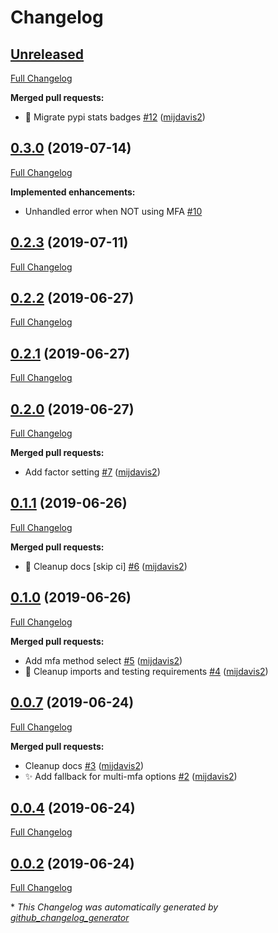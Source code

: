 # Changelog

## [Unreleased](https://github.com/mijdavis2/pyokta-aws-cli-assume-role/tree/HEAD)

[Full Changelog](https://github.com/mijdavis2/pyokta-aws-cli-assume-role/compare/0.3.0...HEAD)

**Merged pull requests:**

- :pencil: Migrate pypi stats badges [\#12](https://github.com/mijdavis2/pyokta-aws-cli-assume-role/pull/12) ([mijdavis2](https://github.com/mijdavis2))

## [0.3.0](https://github.com/mijdavis2/pyokta-aws-cli-assume-role/tree/0.3.0) (2019-07-14)

[Full Changelog](https://github.com/mijdavis2/pyokta-aws-cli-assume-role/compare/0.2.3...0.3.0)

**Implemented enhancements:**

- Unhandled error when NOT using MFA [\#10](https://github.com/mijdavis2/pyokta-aws-cli-assume-role/issues/10)

## [0.2.3](https://github.com/mijdavis2/pyokta-aws-cli-assume-role/tree/0.2.3) (2019-07-11)

[Full Changelog](https://github.com/mijdavis2/pyokta-aws-cli-assume-role/compare/0.2.2...0.2.3)

## [0.2.2](https://github.com/mijdavis2/pyokta-aws-cli-assume-role/tree/0.2.2) (2019-06-27)

[Full Changelog](https://github.com/mijdavis2/pyokta-aws-cli-assume-role/compare/0.2.1...0.2.2)

## [0.2.1](https://github.com/mijdavis2/pyokta-aws-cli-assume-role/tree/0.2.1) (2019-06-27)

[Full Changelog](https://github.com/mijdavis2/pyokta-aws-cli-assume-role/compare/0.2.0...0.2.1)

## [0.2.0](https://github.com/mijdavis2/pyokta-aws-cli-assume-role/tree/0.2.0) (2019-06-27)

[Full Changelog](https://github.com/mijdavis2/pyokta-aws-cli-assume-role/compare/0.1.1...0.2.0)

**Merged pull requests:**

- Add factor setting [\#7](https://github.com/mijdavis2/pyokta-aws-cli-assume-role/pull/7) ([mijdavis2](https://github.com/mijdavis2))

## [0.1.1](https://github.com/mijdavis2/pyokta-aws-cli-assume-role/tree/0.1.1) (2019-06-26)

[Full Changelog](https://github.com/mijdavis2/pyokta-aws-cli-assume-role/compare/0.1.0...0.1.1)

**Merged pull requests:**

- :art: Cleanup docs \[skip ci\] [\#6](https://github.com/mijdavis2/pyokta-aws-cli-assume-role/pull/6) ([mijdavis2](https://github.com/mijdavis2))

## [0.1.0](https://github.com/mijdavis2/pyokta-aws-cli-assume-role/tree/0.1.0) (2019-06-26)

[Full Changelog](https://github.com/mijdavis2/pyokta-aws-cli-assume-role/compare/0.0.7...0.1.0)

**Merged pull requests:**

- Add mfa method select [\#5](https://github.com/mijdavis2/pyokta-aws-cli-assume-role/pull/5) ([mijdavis2](https://github.com/mijdavis2))
- :art: Cleanup imports and testing requirements [\#4](https://github.com/mijdavis2/pyokta-aws-cli-assume-role/pull/4) ([mijdavis2](https://github.com/mijdavis2))

## [0.0.7](https://github.com/mijdavis2/pyokta-aws-cli-assume-role/tree/0.0.7) (2019-06-24)

[Full Changelog](https://github.com/mijdavis2/pyokta-aws-cli-assume-role/compare/0.0.4...0.0.7)

**Merged pull requests:**

- Cleanup docs [\#3](https://github.com/mijdavis2/pyokta-aws-cli-assume-role/pull/3) ([mijdavis2](https://github.com/mijdavis2))
- :sparkles: Add fallback for multi-mfa options [\#2](https://github.com/mijdavis2/pyokta-aws-cli-assume-role/pull/2) ([mijdavis2](https://github.com/mijdavis2))

## [0.0.4](https://github.com/mijdavis2/pyokta-aws-cli-assume-role/tree/0.0.4) (2019-06-24)

[Full Changelog](https://github.com/mijdavis2/pyokta-aws-cli-assume-role/compare/0.0.2...0.0.4)

## [0.0.2](https://github.com/mijdavis2/pyokta-aws-cli-assume-role/tree/0.0.2) (2019-06-24)

[Full Changelog](https://github.com/mijdavis2/pyokta-aws-cli-assume-role/compare/c178eb01e6e45ddb2513757f2d21fc502ab9d0db...0.0.2)



\* *This Changelog was automatically generated by [github_changelog_generator](https://github.com/github-changelog-generator/github-changelog-generator)*
